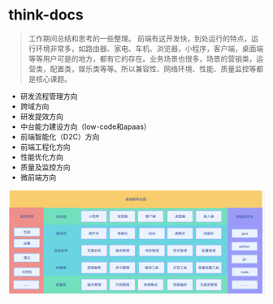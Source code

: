 # think-docs

> 工作期间总结和思考的一些整理。
> 前端有这开发快，到处运行的特点，运行环境非常多，如路由器、家电、车机、浏览器，小程序，客户端，桌面端等等用户可是的地方，都有它的存在。业务场景也很多，场景的营销类，运营类，配置类，娱乐类等等。所以兼容性、网络环境、性能、质量监控等都是核心课题。

- 研发流程管理方向
- 跨域方向
- 研发提效方向
- 中台能力建设方向（low-code和apaas）
- 前端智能化（D2C）方向
- 前端工程化方向
- 性能优化方向
- 质量及监控方向
- 微前端方向

![架构总图](./imgs/dev61.png)
